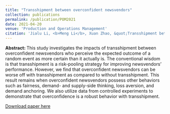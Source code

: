 ```yaml
---
title: "Transshipment between overconfident newsvendors"
collection: publications
permalink: /publication/POM2021
date: 2021-04-20
venue: 'Production and Operations Management'
citation: 'Jialu Li, <b>Meng Li</b>, Xuan Zhao, &quot;Transshipment between overconfident newsvendors.&quot; <i>Production and Operations Management</i>, 2021, 30 (9), 2803-2813.'
---
```

<b>Abstract: </b>This study investigates the impacts of transshipment between overconfident newsvendors who perceive the expected outcome of a random event as more certain than it actually is. The conventional wisdom is that transshipment is a risk-pooling strategy for improving newsvendors’ performance. However, we find that overconfident newsvendors can be worse off with transshipment as compared to without transshipment. This result remains when overconfident newsvendors possess other behaviors such as fairness, demand- and supply-side thinking, loss aversion, and demand anchoring. We also utilize data from controlled experiments to demonstrate that overconfidence is a robust behavior with transshipment.
  
[Download paper here](https://onlinelibrary.wiley.com/doi/pdf/10.1111/poms.13424)
